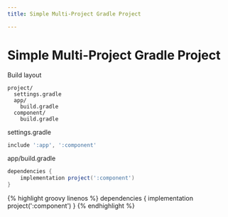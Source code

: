 ```yaml
---
title: Simple Multi-Project Gradle Project

---
```


# Simple Multi-Project Gradle Project



Build layout
```
project/
  settings.gradle
  app/
    build.gradle
  component/
    build.gradle
```

settings.gradle
```groovy
include ':app', ':component'
```

app/build.gradle
```groovy
dependencies {
    implementation project(':component')
}
```


{% highlight groovy linenos %}
dependencies {
    implementation project(':component')
}
{% endhighlight %}